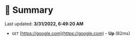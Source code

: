 # 📖 Summary
Last updated: **3/31/2022, 6:49:20 AM**

- `GET` [https://google.com](https://google.com) - **Up** (82ms)
